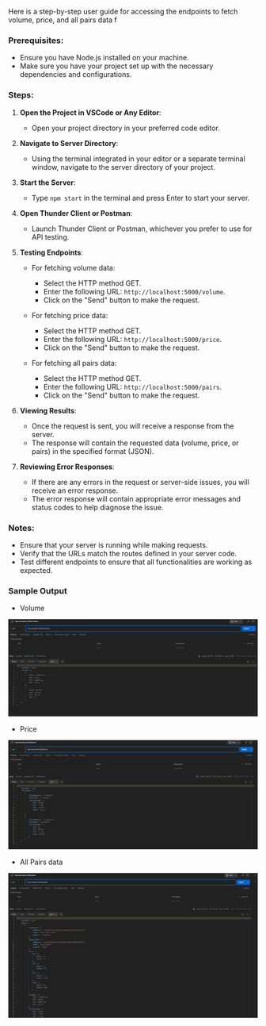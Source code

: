 Here is a step-by-step user guide for accessing the endpoints to fetch volume, price, and all pairs data f

### Prerequisites:

- Ensure you have Node.js installed on your machine.
- Make sure you have your project set up with the necessary dependencies and configurations.

### Steps:

1. **Open the Project in VSCode or Any Editor**:

   - Open your project directory in your preferred code editor.

2. **Navigate to Server Directory**:

   - Using the terminal integrated in your editor or a separate terminal window, navigate to the server directory of your project.

3. **Start the Server**:

   - Type `npm start` in the terminal and press Enter to start your server.

4. **Open Thunder Client or Postman**:

   - Launch Thunder Client or Postman, whichever you prefer to use for API testing.

5. **Testing Endpoints**:

   - For fetching volume data:

     - Select the HTTP method GET.
     - Enter the following URL: `http://localhost:5000/volume`.
     - Click on the "Send" button to make the request.

   - For fetching price data:

     - Select the HTTP method GET.
     - Enter the following URL: `http://localhost:5000/price`.
     - Click on the "Send" button to make the request.

   - For fetching all pairs data:
     - Select the HTTP method GET.
     - Enter the following URL: `http://localhost:5000/pairs`.
     - Click on the "Send" button to make the request.

6. **Viewing Results**:

   - Once the request is sent, you will receive a response from the server.
   - The response will contain the requested data (volume, price, or pairs) in the specified format (JSON).

7. **Reviewing Error Responses**:
   - If there are any errors in the request or server-side issues, you will receive an error response.
   - The error response will contain appropriate error messages and status codes to help diagnose the issue.

### Notes:

- Ensure that your server is running while making requests.
- Verify that the URLs match the routes defined in your server code.
- Test different endpoints to ensure that all functionalities are working as expected.

### Sample Output

- Volume

![alt text](<screenshots/volume.png>)

- Price

![alt text](screenshots/price.png)

- All Pairs data

![alt text](screenshots/pairs.png)

